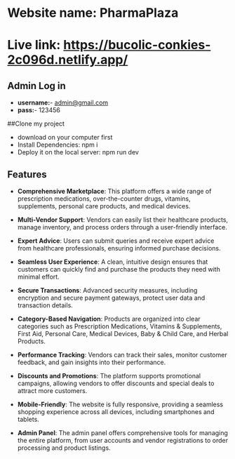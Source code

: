 # Website name: PharmaPlaza

# Live link: https://bucolic-conkies-2c096d.netlify.app/

## Admin Log in

- **username:**- admin@gmail.com
- **pass:**- 123456

##Clone my project
- download on your computer first
- Install Dependencies: npm i
- Deploy it on the local server: npm run dev

## Features
- **Comprehensive Marketplace**: This platform offers a wide range of prescription medications, over-the-counter drugs, vitamins, supplements, personal care products, and medical devices.

- **Multi-Vendor Support**: Vendors can easily list their healthcare products, manage inventory, and process orders through a user-friendly interface.

- **Expert Advice**: Users can submit queries and receive expert advice from healthcare professionals, ensuring informed purchase decisions.

- **Seamless User Experience**: A clean, intuitive design ensures that customers can quickly find and purchase the products they need with minimal effort.

- **Secure Transactions**: Advanced security measures, including encryption and secure payment gateways, protect user data and transaction details.

- **Category-Based Navigation**: Products are organized into clear categories such as Prescription Medications, Vitamins & Supplements, First Aid, Personal Care, Medical Devices, Baby & Child Care, and Herbal Products.

- **Performance Tracking**: Vendors can track their sales, monitor customer feedback, and gain insights into their performance.

- **Discounts and Promotions**: The platform supports promotional campaigns, allowing vendors to offer discounts and special deals to attract more customers.

- **Mobile-Friendly**: The website is fully responsive, providing a seamless shopping experience across all devices, including smartphones and tablets.

- **Admin Panel**: The admin panel offers comprehensive tools for managing the entire platform, from user accounts and vendor registrations to order processing and product listings.

